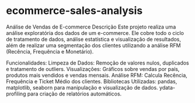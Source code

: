 # ecommerce-sales-analysis

Análise de Vendas de E-commerce
Descrição
Este projeto realiza uma análise exploratória dos dados de um e-commerce. Ele cobre todo o ciclo de tratamento de dados, análise estatística e visualização de resultados, além de realizar uma segmentação dos clientes utilizando a análise RFM (Recência, Frequência e Monetário).

Funcionalidades:
Limpeza de Dados: Remoção de valores nulos, duplicados e tratamento de outliers.
Visualizações: Gráficos sobre vendas por país, produtos mais vendidos e vendas mensais.
Análise RFM: Calcula Recência, Frequência e Ticket Médio dos clientes.
Bibliotecas Utilizadas:
pandas, matplotlib, seaborn para manipulação e visualização de dados.
ydata-profiling para criação de relatórios automáticos.
